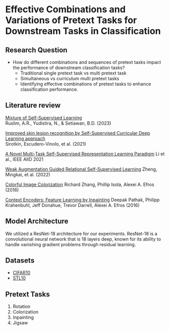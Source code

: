 # Effective Combinations and Variations of Pretext Tasks for Downstream Tasks in Classification

## Research Question
* How do different combinations and sequences of pretext tasks impact the performance of downstream classification tasks?
  * Traditional single pretext task vs multi pretext task
  * Simultaneous vs curriculum multi pretext tasks
  * Identifying effective combinations of pretext tasks to enhance classification performance.

## Literature review
[Mixture of Self-Supervised Learning](https://arxiv.org/abs/2307.14897)					
Ruslim, A.R., Yudistira, N., & Setiawan, B.D. (2023)

[Improved skin lesion recognition by Self-Supervised Curricular Deep Learning approach](https://arxiv.org/pdf/2112.12086) 						
Sirotkin, Escudero-Vinolo, et al. (2021)

[A Novel Multi-Task Self-Supervised Representation Learning Paradigm](https://ieeexplore.ieee.org/document/9456562)
Li et al., IEEE AIID 2021

[Weak Augmentation Guided Relational Self-Supervised Learning](https://ieeexplore.ieee.org/abstract/document/10540667?casa_token=Z6tggRpPZdYAAAAA:CBlbpl-pyi9ZOouDDsQ3TgFIL_1c55-Jy7iB1kFu1Hr7-YhwskbgsW_h9jM3aEOD_bJNSGs_Cls)
Zheng, Mingkai, et al. (2022)

[Colorful Image Colorization](https://arxiv.org/pdf/1603.08511)
Richard Zhang, Phillip Isola, Alexei A. Efros (2016)

[Context Encoders: Feature Learning by Inpainting](https://arxiv.org/pdf/1604.07379)
Deepak Pathak, Philipp Krahenbuhl, Jeff Donahue, Trevor Darrell, Alexei A. Efros (2016)

## Model Architecture
We utilized a ResNet-18 architecture for our experiments. ResNet-18 is a convolutional neural network that is 18 layers deep, known for its ability to handle vanishing gradient problems through residual learning.

## Datasets
* [CIFAR10](https://www.cs.toronto.edu/~kriz/cifar.html)
* [STL10](https://cs.stanford.edu/~acoates/stl10/)

## Pretext Tasks
1. Rotation
2. Colorization
3. Inpainting
4. Jigsaw
